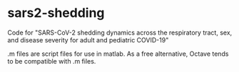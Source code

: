 # sars2-shedding
Code for "SARS-CoV-2 shedding dynamics across the respiratory tract, sex, and disease severity for adult and pediatric COVID-19"

.m files are script files for use in matlab. As a free alternative, Octave tends to be compatible with .m files.

